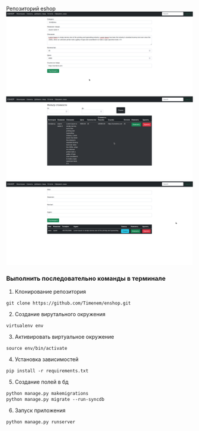 Репозиторий eshop 
![](images/create.png)
![](images/balance.png)
![](images/client.png)



### Выполнить последовательно команды в терминале 

1. Клонирование репозитория 
```
git clone https://github.com/Timenem/enshop.git
```
2. Создание вирутального окружения 
```
virtualenv env 
```
3. Активировать виртуальное окружение 
```
source env/bin/activate
```
4. Установка зависимостей 
```
pip install -r requirements.txt
```
5. Создание полей в бд
```
python manage.py makemigrations
python manage.py migrate --run-syncdb
```
6. Запуск приложения 
```
python manage.py runserver
```
